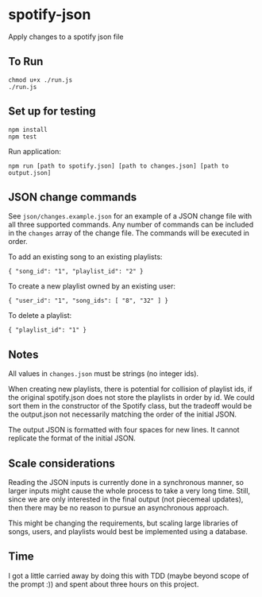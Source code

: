 # spotify-json
Apply changes to a spotify json file

## To Run
```
chmod u+x ./run.js
./run.js
```

## Set up for testing

```
npm install
npm test
```

Run application:

`npm run [path to spotify.json] [path to changes.json] [path to output.json]`

## JSON change commands

See `json/changes.example.json` for an example of a JSON change file with all three supported commands. Any number of commands can be included in the `changes` array of the change file. The commands will be executed in order.

To add an existing song to an existing playlists:

`{ "song_id": "1", "playlist_id": "2" }`

To create a new playlist owned by an existing user:

`{ "user_id": "1", "song_ids": [ "8", "32" ] }`

To delete a playlist:

`{ "playlist_id": "1" }`

## Notes

All values in `changes.json` must be strings (no integer ids).

When creating new playlists, there is potential for collision of playlist ids, if the original spotify.json does not store the playlists in order by id. We could sort them in the constructor of the Spotify class, but the tradeoff would be the output.json not necessarily matching the order of the initial JSON.

The output JSON is formatted with four spaces for new lines. It cannot replicate the format of the initial JSON.

## Scale considerations

Reading the JSON inputs is currently done in a synchronous manner, so larger inputs might cause the whole process to take a very long time. Still, since we are only interested in the final output (not piecemeal updates), then there may be no reason to pursue an asynchronous approach.

This might be changing the requirements, but scaling large libraries of songs, users, and playlists would best be implemented using a database.

## Time

I got a little carried away by doing this with TDD (maybe beyond scope of the prompt :)) and spent about three hours on this project.
